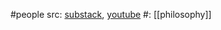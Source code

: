 #people 
src: [substack](https://www.johnathanbi.com), [youtube](https://www.youtube.com/@bi.johnathan) 
#: [[philosophy]] 


